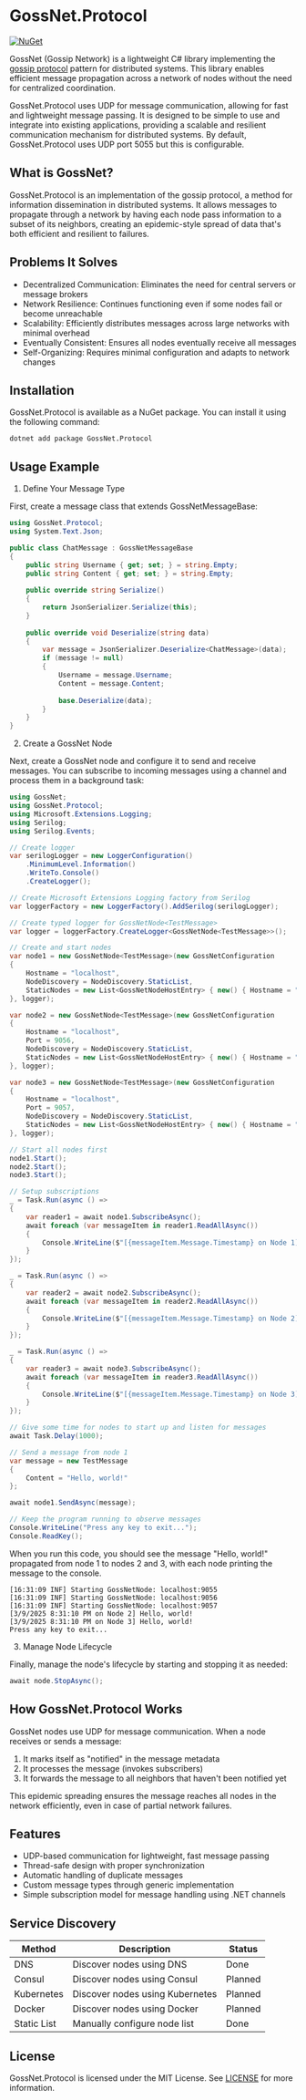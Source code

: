 # GossNet.Protocol

[![NuGet](https://img.shields.io/nuget/v/GossNet.Protocol.svg)](https://www.nuget.org/packages/GossNet.Protocol)

GossNet (Gossip Network) is a lightweight C# library implementing the [gossip protocol](https://en.wikipedia.org/wiki/Gossip_protocol) pattern for distributed systems. This library enables efficient message propagation across a network of nodes without the need for centralized coordination.

GossNet.Protocol uses UDP for message communication, allowing for fast and lightweight message passing. It is designed to be simple to use and integrate into existing applications, providing a scalable and resilient communication mechanism for distributed systems. By default, GossNet.Protocol uses UDP port 5055 but this is configurable.

## What is GossNet?

GossNet.Protocol is an implementation of the gossip protocol, a method for information dissemination in distributed systems. It allows messages to propagate through a network by having each node pass information to a subset of its neighbors, creating an epidemic-style spread of data that's both efficient and resilient to failures.

## Problems It Solves

- Decentralized Communication: Eliminates the need for central servers or message brokers
- Network Resilience: Continues functioning even if some nodes fail or become unreachable
- Scalability: Efficiently distributes messages across large networks with minimal overhead
- Eventually Consistent: Ensures all nodes eventually receive all messages
- Self-Organizing: Requires minimal configuration and adapts to network changes

## Installation

GossNet.Protocol is available as a NuGet package. You can install it using the following command:

```shell
dotnet add package GossNet.Protocol
```

## Usage Example

1. Define Your Message Type

First, create a message class that extends GossNetMessageBase:

```csharp
using GossNet.Protocol;
using System.Text.Json;

public class ChatMessage : GossNetMessageBase
{
    public string Username { get; set; } = string.Empty;
    public string Content { get; set; } = string.Empty;
    
    public override string Serialize()
    {
        return JsonSerializer.Serialize(this);
    }
    
    public override void Deserialize(string data)
    {
        var message = JsonSerializer.Deserialize<ChatMessage>(data);
        if (message != null)
        {
            Username = message.Username;
            Content = message.Content;
            
            base.Deserialize(data);
        }
    }
}
```

2. Create a GossNet Node

Next, create a GossNet node and configure it to send and receive messages. You can subscribe to incoming messages using a channel and process them in a background task:

```csharp
using GossNet;
using GossNet.Protocol;
using Microsoft.Extensions.Logging;
using Serilog;
using Serilog.Events;

// Create logger
var serilogLogger = new LoggerConfiguration()
    .MinimumLevel.Information()
    .WriteTo.Console()
    .CreateLogger();

// Create Microsoft Extensions Logging factory from Serilog
var loggerFactory = new LoggerFactory().AddSerilog(serilogLogger);

// Create typed logger for GossNetNode<TestMessage>
var logger = loggerFactory.CreateLogger<GossNetNode<TestMessage>>();

// Create and start nodes
var node1 = new GossNetNode<TestMessage>(new GossNetConfiguration
{
    Hostname = "localhost",
    NodeDiscovery = NodeDiscovery.StaticList,
    StaticNodes = new List<GossNetNodeHostEntry> { new() { Hostname = "localhost", Port = 9056 } }
}, logger);

var node2 = new GossNetNode<TestMessage>(new GossNetConfiguration
{
    Hostname = "localhost",
    Port = 9056,
    NodeDiscovery = NodeDiscovery.StaticList,
    StaticNodes = new List<GossNetNodeHostEntry> { new() { Hostname = "localhost", Port = 9057 } }
}, logger);

var node3 = new GossNetNode<TestMessage>(new GossNetConfiguration
{
    Hostname = "localhost",
    Port = 9057,
    NodeDiscovery = NodeDiscovery.StaticList,
    StaticNodes = new List<GossNetNodeHostEntry> { new() { Hostname = "localhost", Port = 9055 } }
}, logger);

// Start all nodes first
node1.Start();
node2.Start();
node3.Start();

// Setup subscriptions
_ = Task.Run(async () =>
{
    var reader1 = await node1.SubscribeAsync();
    await foreach (var messageItem in reader1.ReadAllAsync())
    {
        Console.WriteLine($"[{messageItem.Message.Timestamp} on Node 1] {messageItem.Message.Content}");
    }
});

_ = Task.Run(async () =>
{
    var reader2 = await node2.SubscribeAsync();
    await foreach (var messageItem in reader2.ReadAllAsync())
    {
        Console.WriteLine($"[{messageItem.Message.Timestamp} on Node 2] {messageItem.Message.Content}");
    }
});

_ = Task.Run(async () =>
{
    var reader3 = await node3.SubscribeAsync();
    await foreach (var messageItem in reader3.ReadAllAsync())
    {
        Console.WriteLine($"[{messageItem.Message.Timestamp} on Node 3] {messageItem.Message.Content}");
    }
});

// Give some time for nodes to start up and listen for messages
await Task.Delay(1000);

// Send a message from node 1
var message = new TestMessage
{
    Content = "Hello, world!"
};

await node1.SendAsync(message);

// Keep the program running to observe messages
Console.WriteLine("Press any key to exit...");
Console.ReadKey();
```

When you run this code, you should see the message "Hello, world!" propagated from node 1 to nodes 2 and 3, with each node printing the message to the console.

```text
[16:31:09 INF] Starting GossNetNode: localhost:9055
[16:31:09 INF] Starting GossNetNode: localhost:9056
[16:31:09 INF] Starting GossNetNode: localhost:9057
[3/9/2025 8:31:10 PM on Node 2] Hello, world!
[3/9/2025 8:31:10 PM on Node 3] Hello, world!
Press any key to exit...
```

3. Manage Node Lifecycle

Finally, manage the node's lifecycle by starting and stopping it as needed:

```csharp
await node.StopAsync();
```

## How GossNet.Protocol Works

GossNet nodes use UDP for message communication. When a node receives or sends a message:

1. It marks itself as "notified" in the message metadata
2. It processes the message (invokes subscribers)
3. It forwards the message to all neighbors that haven't been notified yet

This epidemic spreading ensures the message reaches all nodes in the network efficiently, even in case of partial network failures.

## Features

- UDP-based communication for lightweight, fast message passing
- Thread-safe design with proper synchronization
- Automatic handling of duplicate messages
- Custom message types through generic implementation
- Simple subscription model for message handling using .NET channels

## Service Discovery

| Method      | Description                     | Status  |
|-------------|---------------------------------|---------|
| DNS         | Discover nodes using DNS        | Done    |
| Consul      | Discover nodes using Consul     | Planned |
| Kubernetes  | Discover nodes using Kubernetes | Planned |
| Docker      | Discover nodes using Docker     | Planned |
| Static List | Manually configure node list    | Done    |


## License

GossNet.Protocol is licensed under the MIT License. See [LICENSE](LICENSE) for more information.